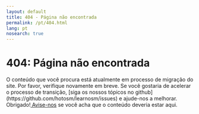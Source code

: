 ```yaml
---
layout: default
title: 404 - Página não encontrada
permalink: /pt/404.html
lang: pt
nosearch: true
---
```

<div class='pad1 notfound rounded'>
  <span></span>
  <h1>404: Página não encontrada</h1>
  <p>O conteúdo que você procura está atualmente em processo de migração do site. Por favor, verifique novamente em breve.
  Se você gostaria de acelerar o processo de transição, [siga os nossos tópicos no github](https://github.com/hotosm/learnosm/issues) e ajude-nos a melhorar. Obrigado!<a href='mailto:learnosm@hotosm.org'> Avise-nos</a> se você acha que o conteúdo deveria estar aqui.</p>
</div>
